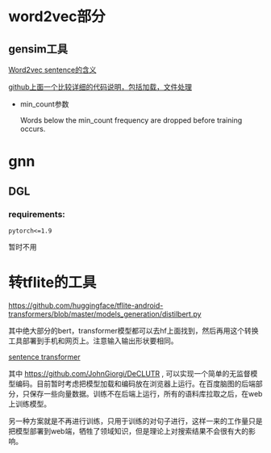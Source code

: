 # word2vec部分

## gensim工具

[Word2vec sentence的含义](https://stackoverflow.com/questions/45420466/gensim-keyerror-word-not-in-vocabulary)

[github上面一个比较详细的代码说明，包括加载，文件处理](https://github.com/PanJinquan/nlp-learning-tutorials/blob/b5c3c5b8a507e853c753a389cad0b8215e87b26e/word2vec/word2vec_gensim.py#L46)

- min_count参数

    Words below the min_count frequency are dropped before training occurs.


# gnn

## DGL

### requirements:
```pytorch<=1.9```

暂时不用

# 转tflite的工具

https://github.com/huggingface/tflite-android-transformers/blob/master/models_generation/distilbert.py

其中绝大部分的bert，transformer模型都可以去hf上面找到，然后再用这个转换工具部署到手机和网页上。注意输入输出形状要相同。



[sentence transformer](https://www.sbert.net/)


其中 https://github.com/JohnGiorgi/DeCLUTR , 可以实现一个简单的无监督模型编码。目前暂时考虑把模型加载和编码放在浏览器上运行。在百度脑图的后端部分，只保存一些向量数据。训练不在后端上运行，所有的语料库拉取之后，在web上训练模型。

另一种方案就是不再进行训练，只用于训练的对句子进行，这样一来的工作量只是把模型部署到web端，牺牲了领域知识，但是理论上对搜索结果不会很有大的影响。